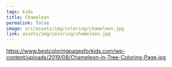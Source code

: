 ```yaml
---
tags: kids
title: Chameleon
permalink: false
image: src/assets/img/coloring/chameleon.jpg
link: assets/img/coloring/chameleon.jpg
---
```

https://www.bestcoloringpagesforkids.com/wp-content/uploads/2019/08/Chameleon-in-Tree-Coloring-Page.jpg
